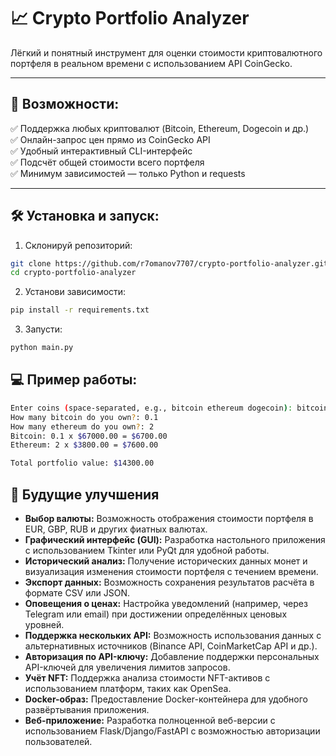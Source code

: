 # 📈 Crypto Portfolio Analyzer

Лёгкий и понятный инструмент для оценки стоимости криптовалютного портфеля в реальном времени с использованием API CoinGecko.

---

## 🚀 Возможности:

✅ Поддержка любых криптовалют (Bitcoin, Ethereum, Dogecoin и др.)  
✅ Онлайн-запрос цен прямо из CoinGecko API  
✅ Удобный интерактивный CLI-интерфейс  
✅ Подсчёт общей стоимости всего портфеля  
✅ Минимум зависимостей — только Python и requests

---

## 🛠️ Установка и запуск:

1. Склонируй репозиторий:
```bash
git clone https://github.com/r7omanov7707/crypto-portfolio-analyzer.git
cd crypto-portfolio-analyzer
```

2. Установи зависимости:
```bash
pip install -r requirements.txt
```

3. Запусти:
```bash
python main.py
```

## 💻 Пример работы:
```bash
Enter coins (space-separated, e.g., bitcoin ethereum dogecoin): bitcoin ethereum
How many bitcoin do you own?: 0.1
How many ethereum do you own?: 2
Bitcoin: 0.1 x $67000.00 = $6700.00
Ethereum: 2 x $3800.00 = $7600.00

Total portfolio value: $14300.00
```

## 🚀 Будущие улучшения

- **Выбор валюты:** Возможность отображения стоимости портфеля в EUR, GBP, RUB и других фиатных валютах.
- **Графический интерфейс (GUI):** Разработка настольного приложения с использованием Tkinter или PyQt для удобной работы.
- **Исторический анализ:** Получение исторических данных монет и визуализация изменения стоимости портфеля с течением времени.
- **Экспорт данных:** Возможность сохранения результатов расчёта в формате CSV или JSON.
- **Оповещения о ценах:** Настройка уведомлений (например, через Telegram или email) при достижении определённых ценовых уровней.
- **Поддержка нескольких API:** Возможность использования данных с альтернативных источников (Binance API, CoinMarketCap API и др.).
- **Авторизация по API-ключу:** Добавление поддержки персональных API-ключей для увеличения лимитов запросов.
- **Учёт NFT:** Поддержка анализа стоимости NFT-активов с использованием платформ, таких как OpenSea.
- **Docker-образ:** Предоставление Docker-контейнера для удобного развёртывания приложения.
- **Веб-приложение:** Разработка полноценной веб-версии с использованием Flask/Django/FastAPI с возможностью авторизации пользователей.

